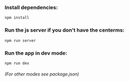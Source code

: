 ### Install dependencies:
`npm install`
### Run the js server if you don't have the centerms:
`npm run server`
### Run the app in dev mode:
`npm run dev`

###### (For other modes see package.json)
